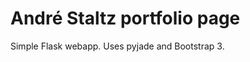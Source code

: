 André Staltz portfolio page
===========================

Simple Flask webapp. Uses pyjade and Bootstrap 3.
